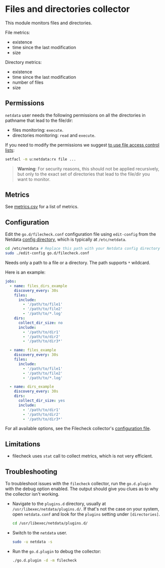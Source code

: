 <!--
title: "Files and directories monitoring with Netdata"
description: "Monitor the health and performance of files and directories with zero configuration, per-second metric granularity, and interactive visualizations."
custom_edit_url: "https://github.com/netdata/go.d.plugin/edit/master/modules/filecheck/README.md"
sidebar_label: "Files and Dirs"
learn_status: "Published"
learn_topic_type: "References"
learn_rel_path: "Integrations/Monitor/System metrics"
-->

# Files and directories collector

This module monitors files and directories.

File metrics:

- existence
- time since the last modification
- size

Directory metrics:

- existence
- time since the last modification
- number of files
- size

## Permissions

`netdata` user needs the following permissions on all the directories in pathname that lead to the file/dir:

- files monitoring: `execute`.
- directories monitoring: `read` and `execute`.

If you need to modify the permissions we
suggest [to use file access control lists](https://linux.die.net/man/1/setfacl):

```cmd
setfacl -m u:netdata:rx file ...
``` 

> **Warning**: For security reasons, this should not be applied recursively, but only to the exact set of directories
> that lead to the file/dir you want to monitor.

## Metrics

See [metrics.csv](https://github.com/netdata/go.d.plugin/blob/master/modules/filecheck/metrics.csv) for a list of
metrics.

## Configuration

Edit the `go.d/filecheck.conf` configuration file using `edit-config` from the
Netdata [config directory](https://github.com/netdata/netdata/blob/master/docs/configure/nodes.md), which is typically
at `/etc/netdata`.

```bash
cd /etc/netdata # Replace this path with your Netdata config directory
sudo ./edit-config go.d/filecheck.conf
```

Needs only a path to a file or a directory. The path supports `*` wildcard.

Here is an example:

```yaml
jobs:
  - name: files_dirs_example
    discovery_every: 30s
    files:
      include:
        - '/path/to/file1'
        - '/path/to/file2'
        - '/path/to/*.log'
    dirs:
      collect_dir_size: no
      include:
        - '/path/to/dir1'
        - '/path/to/dir2'
        - '/path/to/dir3*'

  - name: files_example
    discovery_every: 30s
    files:
      include:
        - '/path/to/file1'
        - '/path/to/file2'
        - '/path/to/*.log'

  - name: dirs_example
    discovery_every: 30s
    dirs:
      collect_dir_size: yes
      include:
        - '/path/to/dir1'
        - '/path/to/dir2'
        - '/path/to/dir3*'
```

For all available options, see the Filecheck
collector's [configuration file](https://github.com/netdata/go.d.plugin/blob/master/config/go.d/filecheck.conf).

## Limitations

- filecheck uses `stat` call to collect metrics, which is not very efficient.

## Troubleshooting

To troubleshoot issues with the `filecheck` collector, run the `go.d.plugin` with the debug option enabled. The output
should give you clues as to why the collector isn't working.

- Navigate to the `plugins.d` directory, usually at `/usr/libexec/netdata/plugins.d/`. If that's not the case on
  your system, open `netdata.conf` and look for the `plugins` setting under `[directories]`.

  ```bash
  cd /usr/libexec/netdata/plugins.d/
  ```

- Switch to the `netdata` user.

  ```bash
  sudo -u netdata -s
  ```

- Run the `go.d.plugin` to debug the collector:

  ```bash
  ./go.d.plugin -d -m filecheck
  ```
